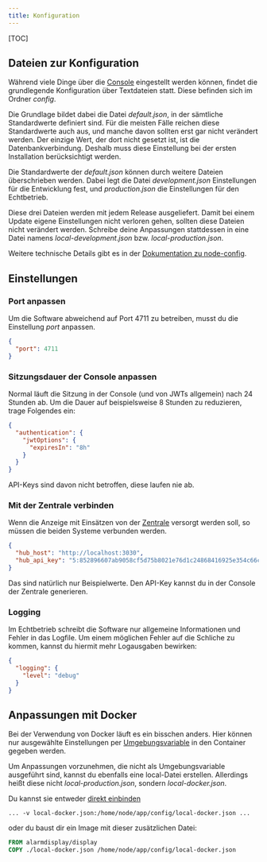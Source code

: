 ```yaml
---
title: Konfiguration
---
```

[TOC]

## Dateien zur Konfiguration

Während viele Dinge über die [Console](05_Console.md) eingestellt werden können, findet die grundlegende Konfiguration über Textdateien statt.
Diese befinden sich im Ordner _config_.

Die Grundlage bildet dabei die Datei _default.json_, in der sämtliche Standardwerte definiert sind.
Für die meisten Fälle reichen diese Standardwerte auch aus, und manche davon sollten erst gar nicht verändert werden.
Der einzige Wert, der dort nicht gesetzt ist, ist die Datenbankverbindung.
Deshalb muss diese Einstellung bei der ersten Installation berücksichtigt werden.

Die Standardwerte der _default.json_ können durch weitere Dateien überschrieben werden.
Dabei legt die Datei _development.json_ Einstellungen für die Entwicklung fest, und _production.json_ die Einstellungen für den Echtbetrieb.

<p class="notice">
Diese drei Dateien werden mit jedem Release ausgeliefert.
Damit bei einem Update eigene Einstellungen nicht verloren gehen, sollten diese Dateien nicht verändert werden.
Schreibe deine Anpassungen stattdessen in eine Datei namens <i>local-development.json</i> bzw. <i>local-production.json</i>.
</p>

Weitere technische Details gibt es in der [Dokumentation zu node-config](https://github.com/lorenwest/node-config/wiki/Configuration-Files).

## Einstellungen

### Port anpassen
Um die Software abweichend auf Port 4711 zu betreiben, musst du die Einstellung _port_ anpassen.
```json
{
  "port": 4711
}
```

### Sitzungsdauer der Console anpassen
Normal läuft die Sitzung in der Console (und von JWTs allgemein) nach 24 Stunden ab.
Um die Dauer auf beispielsweise 8 Stunden zu reduzieren, trage Folgendes ein:
```json
{
  "authentication": {
    "jwtOptions": {
      "expiresIn": "8h"
    }
  }
}
```

API-Keys sind davon nicht betroffen, diese laufen nie ab.

### Mit der Zentrale verbinden
Wenn die Anzeige mit Einsätzen von der [Zentrale](../10_Zentrale) versorgt werden soll, so müssen die beiden Systeme verbunden werden.

```json
{
  "hub_host": "http://localhost:3030",
  "hub_api_key": "5:852896607ab9058cf5d75b8021e76d1c24868416925e354c66cf25738d43d4e4"
}
```
Das sind natürlich nur Beispielwerte.
Den API-Key kannst du in der Console der Zentrale generieren.

### Logging
Im Echtbetrieb schreibt die Software nur allgemeine Informationen und Fehler in das Logfile.
Um einem möglichen Fehler auf die Schliche zu kommen, kannst du hiermit mehr Logausgaben bewirken:
```json
{
  "logging": {
    "level": "debug"
  }
}
```

## Anpassungen mit Docker
Bei der Verwendung von Docker läuft es ein bisschen anders.
Hier können nur ausgewählte Einstellungen per [Umgebungsvariable](Installation/Docker#umgebungsvariablen) in den Container gegeben werden.

Um Anpassungen vorzunehmen, die nicht als Umgebungsvariable ausgeführt sind, kannst du ebenfalls eine local-Datei erstellen.
Allerdings heißt diese nicht _local-production.json_, sondern _local-docker.json_.

Du kannst sie entweder [direkt einbinden](https://docs.docker.com/engine/reference/commandline/run/#mount-volume--v---read-only)
```shell
... -v local-docker.json:/home/node/app/config/local-docker.json ...
```
oder du baust dir ein Image mit dieser zusätzlichen Datei:
```dockerfile
FROM alarmdisplay/display
COPY ./local-docker.json /home/node/app/config/local-docker.json
```
